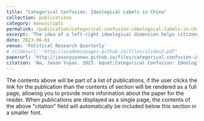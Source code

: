 ```yaml
---
title: "Categorical Confusion: Ideological Labels in China"
collection: publications
category: manuscripts
permalink: /publication/categorical-confusion-ideological-labels-in-china-2023
excerpt: 'The idea of a left-right ideological dimension helps citizens and parties organize their thinking about politics. While the left-right dimension is traditionally organized around questions of inequality and change in democracies, its meaning under authoritarian rule remains opaque. This paper uses three national surveys to investigate the policy, partisan, and symbolic content of the left-right dimension in China. The analysis of these surveys reveals that while many Chinese citizens are willing to locate themselves on the left-right scale, the labels of left and right do not carry a consistent programmatic meaning. I also show that the partisan and symbolic content of these ideological labels is limited. I argue that the absence of a shared ideological understanding prevents Chinese citizens from exercising political agency.'
date: 2023-06-01
venue: 'Political Research Quarterly'
# slidesurl: 'http://academicpages.github.io/files/slides2.pdf'
paperurl: 'http://jasonyuyanwu.github.io/files/categorical-confusion-ideological-labels-in-china.pdf'
citation: 'Wu, Jason Yuyan. 2023. &quot;Categorical Confusion: Ideological Labels in China.&quot; <i>Political Research Quarterly</i>. 76 (2): 524-539.'
---
```


The contents above will be part of a list of publications, if the user clicks the link for the publication than the contents of section will be rendered as a full page, allowing you to provide more information about the paper for the reader. When publications are displayed as a single page, the contents of the above "citation" field will automatically be included below this section in a smaller font.